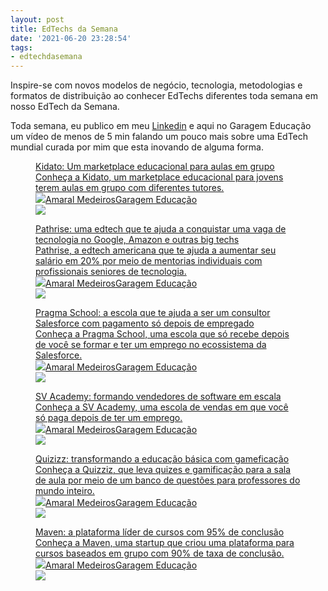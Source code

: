 ```yaml
---
layout: post
title: EdTechs da Semana
date: '2021-06-20 23:28:54'
tags:
- edtechdasemana
---
```


Inspire-se com novos modelos de negócio, tecnologia, metodologias e formatos de distribuição ao conhecer EdTechs diferentes toda semana em nosso EdTech da Semana.

Toda semana, eu publico em meu [Linkedin](https://www.linkedin.com/in/amaralmedeiros/) e aqui no Garagem Educação um vídeo de menos de 5 min falando um pouco mais sobre uma EdTech mundial curada por mim que esta inovando de alguma forma.

<figure class="kg-card kg-bookmark-card"><a class="kg-bookmark-container" href="/edtech-da-semana-1/"><div class="kg-bookmark-content">
<div class="kg-bookmark-title">Kidato: Um marketplace educacional para aulas em grupo</div>
<div class="kg-bookmark-description">Conheça a Kidato, um marketplace educacional para jovens terem aulas em grupo com diferentes tutores.</div>
<div class="kg-bookmark-metadata">
<img class="kg-bookmark-icon" src="https://garagemeducacao.com/favicon.png"><span class="kg-bookmark-author">Amaral Medeiros</span><span class="kg-bookmark-publisher">Garagem Educação</span>
</div>
</div>
<div class="kg-bookmark-thumbnail"><img src="https://garagemeducacao.com/content/images/2021/06/Captura-de-Tela-2021-06-20-a-s-16.42.07.png"></div></a></figure><figure class="kg-card kg-bookmark-card"><a class="kg-bookmark-container" href="/pathrise-uma-edtech-que-te-ajuda-a-conquistar-uma-vaga-de-tecnologia-no-google-amazon-e-outras-big-techs/"><div class="kg-bookmark-content">
<div class="kg-bookmark-title">Pathrise: uma edtech que te ajuda a conquistar uma vaga de tecnologia no Google, Amazon e outras big techs</div>
<div class="kg-bookmark-description">Pathrise, a edtech americana que te ajuda a aumentar seu salário em 20% por meio de mentorias individuais com profissionais seniores de tecnologia.</div>
<div class="kg-bookmark-metadata">
<img class="kg-bookmark-icon" src="https://garagemeducacao.com/favicon.png"><span class="kg-bookmark-author">Amaral Medeiros</span><span class="kg-bookmark-publisher">Garagem Educação</span>
</div>
</div>
<div class="kg-bookmark-thumbnail"><img src="https://garagemeducacao.com/content/images/2021/06/Captura-de-Tela-2021-06-20-a-s-16.50.55.png"></div></a></figure><figure class="kg-card kg-bookmark-card"><a class="kg-bookmark-container" href="/pragma-school-a-escola-que-te-ajuda-a-ser-um-consultor-salesforce-com-pagamento-so-depois-de-empregado/"><div class="kg-bookmark-content">
<div class="kg-bookmark-title">Pragma School: a escola que te ajuda a ser um consultor Salesforce com pagamento só depois de empregado</div>
<div class="kg-bookmark-description">Conheça a Pragma School, uma escola que só recebe depois de você se formar e ter um emprego no ecossistema da Salesforce.</div>
<div class="kg-bookmark-metadata">
<img class="kg-bookmark-icon" src="https://garagemeducacao.com/favicon.png"><span class="kg-bookmark-author">Amaral Medeiros</span><span class="kg-bookmark-publisher">Garagem Educação</span>
</div>
</div>
<div class="kg-bookmark-thumbnail"><img src="https://garagemeducacao.com/content/images/2021/06/Captura-de-Tela-2021-06-20-a-s-20.18.02.png"></div></a></figure><figure class="kg-card kg-bookmark-card"><a class="kg-bookmark-container" href="/sv-academy-formando-vendedores-de-software-em-escala/"><div class="kg-bookmark-content">
<div class="kg-bookmark-title">SV Academy: formando vendedores de software em escala</div>
<div class="kg-bookmark-description">Conheça a SV Academy, uma escola de vendas em que você só paga depois de ter um emprego.</div>
<div class="kg-bookmark-metadata">
<img class="kg-bookmark-icon" src="https://garagemeducacao.com/favicon.png"><span class="kg-bookmark-author">Amaral Medeiros</span><span class="kg-bookmark-publisher">Garagem Educação</span>
</div>
</div>
<div class="kg-bookmark-thumbnail"><img src="https://garagemeducacao.com/content/images/2021/07/Captura-de-Tela-2021-07-25-a-s-11.06.29.png"></div></a></figure><figure class="kg-card kg-bookmark-card"><a class="kg-bookmark-container" href="/quizizz-transformando-a-educacao-basica-com-gameficacao/"><div class="kg-bookmark-content">
<div class="kg-bookmark-title">Quizizz: transformando a educação básica com gameficação</div>
<div class="kg-bookmark-description">Conheça a Quizziz, que leva quizes e gamificação para a sala de aula por meio de um banco de questões para professores do mundo inteiro.</div>
<div class="kg-bookmark-metadata">
<img class="kg-bookmark-icon" src="https://garagemeducacao.com/favicon.png"><span class="kg-bookmark-author">Amaral Medeiros</span><span class="kg-bookmark-publisher">Garagem Educação</span>
</div>
</div>
<div class="kg-bookmark-thumbnail"><img src="https://garagemeducacao.com/content/images/2021/07/Captura-de-Tela-2021-07-25-a-s-10.51.43.png"></div></a></figure><figure class="kg-card kg-bookmark-card"><a class="kg-bookmark-container" href="/maven-a-plataforma-lider-de-cursos-com-95-de-conclusao/"><div class="kg-bookmark-content">
<div class="kg-bookmark-title">Maven: a plataforma líder de cursos com 95% de conclusão</div>
<div class="kg-bookmark-description">Conheça a Maven, uma startup que criou uma plataforma para cursos baseados em grupo com 90% de taxa de conclusão.</div>
<div class="kg-bookmark-metadata">
<img class="kg-bookmark-icon" src="https://garagemeducacao.com/favicon.png"><span class="kg-bookmark-author">Amaral Medeiros</span><span class="kg-bookmark-publisher">Garagem Educação</span>
</div>
</div>
<div class="kg-bookmark-thumbnail"><img src="https://garagemeducacao.com/content/images/2021/07/Captura-de-Tela-2021-07-25-a-s-11.01.17.png"></div></a></figure>